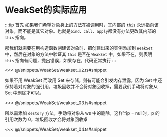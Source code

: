 # WeakSet的实际应用

:::tip 首先
如果我们希望对象身上的方法在被调用时，其内部的 `this` 永远指向该对象，而不能是其它对象。也就是`bind`、`call`、`apply`都没有办法更改其内部的 `this` 指向。

那我们就需要在用构造函数创建该对象时，把创建出来的实例添加到 `WeakSet` 中，然后在对象的方法中验证其 `this` 是否在 `WeakSet` 中，如果不在，则表明 `this` 指向有问题，抛出错误，如果存在，代码正常执行
:::

<<< @/snippets/WeakSet/weakset_02.ts#snippet

如果不用 WeakSet 而改用 Set 来存储，则有可能会引发内存泄露，因为 Set 中还保持着对对象的强引用，垃圾回收并不会将对象回收掉，需要我们手动将对象从 Set 中删除才可以。

<<< @/snippets/WeakSet/weakset_03.ts#snippet

所以需添加 `destory` 方法，手动将对象从 ws 中的删除，这样当p = null时，p 的引用次数为 0，垃圾回收才会将对象回收掉

<<< @/snippets/WeakSet/weakset_04.ts#snippet